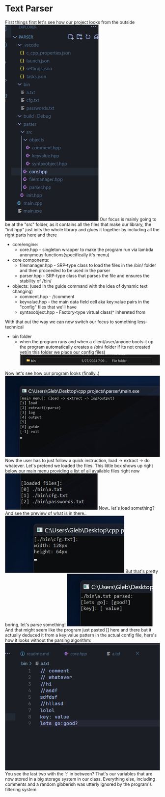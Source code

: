 # Text Parser
First things first let's see how our project looks from the outside
![](https://raw.githubusercontent.com/glebiystudent/kpz/main/img/pic1.jpg)
Our focus is mainly going to be at the "src" folder, as it contains all the files that make our library, the "init.hpp" just inits the whole library and glues it together by including all the right parts here and there
- core/engine:
    - core.hpp - singleton wrapper to make the program run via lambda anonymous functions(specifically it's menu)
- core components:
    - filemanager.hpp - SRP-type class to load the files in the /bin/ folder and then proceeded to be used in the parser
    - parser.hpp - SRP-type class that parses the file and ensures the stability of /bin/ 
- objects: (used in the guide command with the idea of dynamic text changing)
    - comment.hpp - //comment
    - keyvalue.hpp - the main data field cell aka key:value pairs in the "config" files that we'll have
    - syntaxobject.hpp - Factory-type virtual class(^ inhereted from 


With that out the way we can now switch our focus to something less-technical
- bin folder
    - when the program runs and when a client/user/anyone boots it up the program automatically creates a /bin/ folder if its not created yet(in this folder we place our config files)
![](https://raw.githubusercontent.com/glebiystudent/kpz/main/img/pic4.jpg)

Now let's see how our program looks (finally..) ![](https://raw.githubusercontent.com/glebiystudent/kpz/main/img/pic2.jpg)
Now the user has to just follow a quick instruction, load -> extract -> do whatever. 
Let's pretend we loaded the files. This little box shows up right below our main menu providing a list of all available files right now
![](https://raw.githubusercontent.com/glebiystudent/kpz/main/img/pic3.jpg)
Now.. let's load something? And see the preview of what is in there..
![](https://raw.githubusercontent.com/glebiystudent/kpz/main/img/pic5.jpg)
But that's pretty boring, let's parse something!
![](https://raw.githubusercontent.com/glebiystudent/kpz/main/img/pic6.jpg)
And that might seem like the program just pasted [] here and there but it actually deduced it from a key:value pattern in the actual config file, here's how it looks without the parsing algorithm:
![](https://raw.githubusercontent.com/glebiystudent/kpz/main/img/pic7.jpg)
You see the last two with the ':' in between? That's our variables that are now stored in a big storage system in our class. Everything else, including comments and a random gibberish was utterly ignored by the program's filtering system